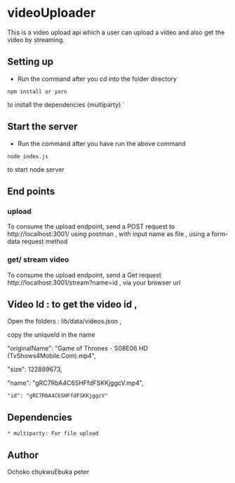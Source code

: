 # videoUploader
This is a video upload api which a user can upload a video and also get the video by streaming.

## Setting up
* Run the command after you cd into the folder directory

```
npm install or yarn 

```
to install the dependencies (multiparty)
`
## Start the server 
* Run the command after you have run the above command

```
node index.js

```
to start node server 


## End points

### upload

To consume the upload endpoint, send a POST request to http://localhost:3001/ using postman , with input name as file , using a form-data request method

### get/ stream video

To consume the upload endpoint, send a Get request http://localhost:3001/stream?name=id , via your browser url 
       
## Video Id : to get the video id ,

Open the folders : lib/data/videos.json ,

copy the uniqueId in the name  

"originalName": "Game of Thrones - S08E06 HD (TvShows4Mobile.Com).mp4",

 "size": 122889673,

 "name": "gRC7RbA4C6SHFfdFSKKjggcV.mp4",
 ```
 "id": "gRC7RbA4C6SHFfdFSKKjggcV"
 ```    
        
## Dependencies
```
* multiparty: For file upload
```
## Author
Ochoko  chukwuEbuka peter
